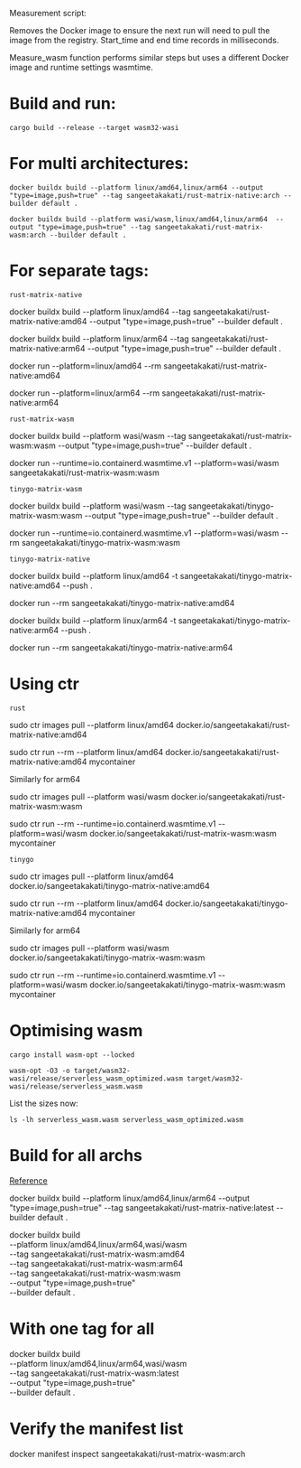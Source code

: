 

Measurement script:

Removes the Docker image to ensure the next run will need to pull the image from the registry. Start_time and end time records in milliseconds.

Measure_wasm function performs similar steps but uses a different Docker image and runtime settings wasmtime.

# Build and run:

```cargo build --release --target wasm32-wasi```

# For multi architectures:

```docker buildx build --platform linux/amd64,linux/arm64 --output "type=image,push=true" --tag sangeetakakati/rust-matrix-native:arch --builder default .```

```docker buildx build --platform wasi/wasm,linux/amd64,linux/arm64  --output "type=image,push=true" --tag sangeetakakati/rust-matrix-wasm:arch --builder default .```

# For separate tags:

```rust-matrix-native```

docker buildx build --platform linux/amd64 --tag sangeetakakati/rust-matrix-native:amd64 --output "type=image,push=true" --builder default .

docker buildx build --platform linux/arm64 --tag sangeetakakati/rust-matrix-native:arm64 --output "type=image,push=true" --builder default .

docker run --platform=linux/amd64 --rm sangeetakakati/rust-matrix-native:amd64

docker run --platform=linux/arm64 --rm sangeetakakati/rust-matrix-native:arm64

```rust-matrix-wasm```

docker buildx build --platform wasi/wasm --tag sangeetakakati/rust-matrix-wasm:wasm --output "type=image,push=true" --builder default .

docker run --runtime=io.containerd.wasmtime.v1   --platform=wasi/wasm   sangeetakakati/rust-matrix-wasm:wasm

```tinygo-matrix-wasm```

docker buildx build --platform wasi/wasm --tag sangeetakakati/tinygo-matrix-wasm:wasm --output "type=image,push=true" --builder default .

docker run --runtime=io.containerd.wasmtime.v1 --platform=wasi/wasm --rm sangeetakakati/tinygo-matrix-wasm:wasm

```tinygo-matrix-native```

docker buildx build --platform linux/amd64 -t sangeetakakati/tinygo-matrix-native:amd64 --push .

docker run --rm sangeetakakati/tinygo-matrix-native:amd64

docker buildx build --platform linux/arm64 -t sangeetakakati/tinygo-matrix-native:arm64 --push .

docker run --rm sangeetakakati/tinygo-matrix-native:arm64

# Using ctr

```rust```

sudo ctr images pull --platform linux/amd64 docker.io/sangeetakakati/rust-matrix-native:amd64

sudo ctr run --rm --platform linux/amd64 docker.io/sangeetakakati/rust-matrix-native:amd64 mycontainer

Similarly for arm64

sudo ctr images pull --platform wasi/wasm docker.io/sangeetakakati/rust-matrix-wasm:wasm

sudo ctr run --rm --runtime=io.containerd.wasmtime.v1 --platform=wasi/wasm docker.io/sangeetakakati/rust-matrix-wasm:wasm mycontainer

```tinygo```

sudo ctr images pull --platform linux/amd64 docker.io/sangeetakakati/tinygo-matrix-native:amd64

sudo ctr run --rm --platform linux/amd64 docker.io/sangeetakakati/tinygo-matrix-native:amd64 mycontainer

Similarly for arm64

sudo ctr images pull --platform wasi/wasm docker.io/sangeetakakati/tinygo-matrix-wasm:wasm

sudo ctr run --rm --runtime=io.containerd.wasmtime.v1 --platform=wasi/wasm docker.io/sangeetakakati/tinygo-matrix-wasm:wasm mycontainer


# Optimising wasm

```cargo install wasm-opt --locked```

```wasm-opt -O3 -o target/wasm32-wasi/release/serverless_wasm_optimized.wasm target/wasm32-wasi/release/serverless_wasm.wasm```

List the sizes now:

```ls -lh serverless_wasm.wasm serverless_wasm_optimized.wasm```


# Build for all archs 

[Reference](https://developers.redhat.com/articles/2023/11/03/how-build-multi-architecture-container-images#)

docker buildx build --platform linux/amd64,linux/arm64 --output "type=image,push=true" --tag sangeetakakati/rust-matrix-native:latest --builder default .

docker buildx build \
  --platform linux/amd64,linux/arm64,wasi/wasm \
  --tag sangeetakakati/rust-matrix-wasm:amd64 \
  --tag sangeetakakati/rust-matrix-wasm:arm64 \
  --tag sangeetakakati/rust-matrix-wasm:wasm \
  --output "type=image,push=true" \
  --builder default .

# With one tag for all

docker buildx build \
  --platform linux/amd64,linux/arm64,wasi/wasm \
  --tag sangeetakakati/rust-matrix-wasm:latest \
  --output "type=image,push=true" \
  --builder default .




# Verify the manifest list
docker manifest inspect sangeetakakati/rust-matrix-wasm:arch
